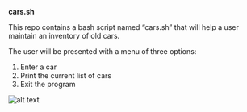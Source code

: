 **cars.sh**

This repo contains a bash script named “cars.sh” that will help a user maintain an inventory of old cars.
 
 The user will be presented with a menu of three options:

1. Enter a car
2. Print the current list of cars
3. Exit the program

![alt text](https://gearpatrol.com/wp-content/uploads/2019/09/car-realeases-gear-patrol-full-lead.jpg)
